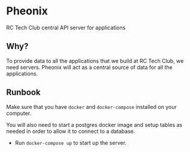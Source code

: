 # Pheonix
RC Tech Club central API server for applications

## Why?
To provide data to all the applications that we build at RC Tech Club, we need servers. Pheonix will act as a central
source of data for all the applications.

## Runbook

Make sure that you have `docker` and `docker-compose` installed on your computer.

You will also need to start a postgres docker image and setup tables as needed in order to allow
it to connect to a database.

* Run `docker-compose up` to start up the server.